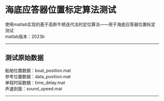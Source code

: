 # 海底应答器位置标定算法测试
使用matlab实现的基于高斯牛顿迭代法的定位算法——用于海底应答器位置标定测试<br>
matlab版本：2023b<br>

---
## 测试原始数据
船舶位置数据：boat_position.mat<br>
参考位置数据：data_position.mat<br>
单程时延数据：time_delay.mat<br>
声速剖面：sound_speed.mat<br>

---

